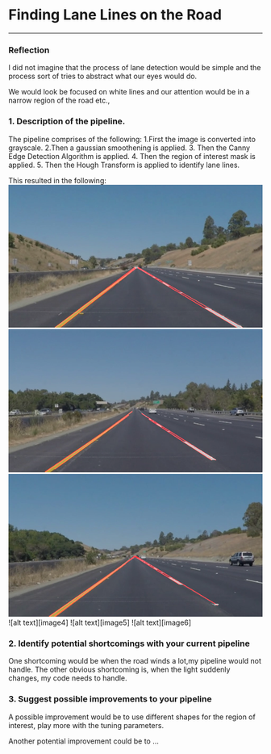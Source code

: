 # **Finding Lane Lines on the Road** 

[//]: # (Image References)

[image1]: ./test_images/whiteCarLaneSwitch_after.jpg "Lane Switch"
[image2]: ./test_images/solidYellowLeft_after.jpg "Solid Yellow Left"
[image3]: ./test_images/solidYellowCurve_after.jpg "Solid Yellow Curve"
[image1]: ./test_images/solidYellowCurve2_after.jpg "Solid Yellow Curve 2"
[image1]: ./test_images/solidWhiteRight_after.jpg "Solid White Line"
[image1]: ./test_images/solidWhiteCurve_after.jpg "Solid White Curve"
---

### Reflection

I did not imagine that the process of lane detection would be simple and the process sort of tries to abstract what our eyes would do.

We would look be focused on white lines and our attention would be in a narrow region of the road etc.,

### 1. Description of the pipeline. 

The pipeline comprises of the following:
1.First the image is converted into grayscale.
2.Then a gaussian smoothening is applied.
3. Then the Canny Edge Detection Algorithm is applied.
4. Then the region of interest mask is applied.
5. Then the Hough Transform is applied to identify lane lines.


This resulted in the following:
![alt text][image1]
![alt text][image2]
![alt text][image3]
![alt text][image4]
![alt text][image5]
![alt text][image6]


### 2. Identify potential shortcomings with your current pipeline


One shortcoming would be when the road winds a lot,my pipeline would not handle.
The other obvious shortcoming is, when the light suddenly changes, my code needs to handle.


### 3. Suggest possible improvements to your pipeline

A possible improvement would be to use different shapes for the region of interest, play more with the tuning parameters. 

Another potential improvement could be to ...
